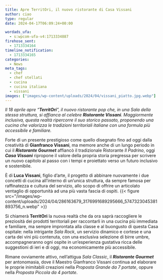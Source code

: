 ```yaml
---
title: Apre TerritOri, il nuovo ristorante di Casa Vissani
author: ciao
type: regular
date: 2024-04-17T06:09:24+00:00

wordads_ufa:
  - s:wpcom-ufa-v4:1713334887
firehose_sent:
  - 1713334164
timeline_notification:
  - 1713334165
categories:
  - News
meta_tags:
  - chef
  - chef stellati
  - cucina
  - cucina italiana
  - vissani
images: ["images/wp-content/uploads/2024/04/vissani_piatto.jpg.webp"]
---
```

_Il 18 aprile apre “**TerritOri**”, il nuovo ristorante pop che, in una Sala della stessa struttura, si affianca al celebre **Ristorante Vissani**. Maggiormente inclusiva, questa realtà ripercorre il suo storico passato, proponendo una cucina che valorizza le tradizioni territoriali italiane con una formula più accessibile e familiare._

Forte di un presente prestigioso come quello disegnato fino ad oggi dalla creatività di **Gianfranco Vissani**, ma memore anche di un lungo periodo in cui il **_Ristorante Gourmet_** affiancò il tradizionale Ristorante _Il Padrino_, oggi **_Casa Vissani_** ripropone il valore della propria storia pregressa per scrivere un nuovo capitolo al passo con i tempi e proiettato verso un futuro inclusivo e sostenibile.

È di **Luca Vissani**, figlio d’arte, il progetto di abbinare nuovamente i due concetti di cucina all’interno di un&#8217;unica struttura, da sempre famosa per raffinatezza e cultura del servizio, allo scopo di offrire un articolato ventaglio di opportunità ad una più vasta fascia di ospiti.
{{< figure src="/images/wp-content/uploads/2024/04/286163679_3176991689295666_5747323045381893756_n.webp" >}}
 

Si chiamerà **TerritOri** la nuova realtà che da ora saprà raccogliere le preziosità dei prodotti territoriali per raccontarli in una cucina più immediata e familiare, ma sempre improntata alla classe e al buongusto di questa Casa ospitale: nella intrigante _Sala Rock_, un servizio dinamico e cortese e una carta dei vini più contenuta, con una esclusiva selezione di birre umbre, accompagneranno ogni ospite in un’esperienza gustativa ricca delle suggestioni di ieri e di oggi, ma economicamente più accessibile.

Rimane ovviamente attivo, nell’attigua _Sala Classic_, il **_Ristorante Gourmet_** per antonomasia, dove il Maestro Gianfranco Vissani continua ad elaborare le proprie inimitabili creazioni nella _Proposta Grande da 7 portate_, oppure nella _Proposta Piccola da 4 portate_.